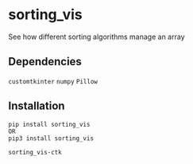 # sorting_vis
See how different sorting algorithms manage an array

## Dependencies
`customtkinter`
`numpy`
`Pillow`

## Installation
```
pip install sorting_vis
OR 
pip3 install sorting_vis

sorting_vis-ctk
```

